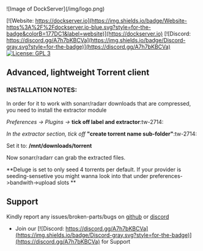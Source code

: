 <br />
![Image of DockServer](/img/logo.png)

[![Website: https://dockserver.io](https://img.shields.io/badge/Website-https%3A%2F%2Fdockserver.io-blue.svg?style=for-the-badge&colorB=177DC1&label=website)](https://dockserver.io)
[![Discord: https://discord.gg/A7h7bKBCVa](https://img.shields.io/badge/Discord-gray.svg?style=for-the-badge)](https://discord.gg/A7h7bKBCVa)
[![License: GPL 3](https://img.shields.io/badge/License-GPL%203-blue.svg?style=for-the-badge&colorB=177DC1&label=license)](LICENSE)

## Advanced, lightweight Torrent client

### INSTALLATION NOTES: 

 In order for it to work with sonarr/radarr downloads that are compressed, you need to install the extractor module

*Preferences -> Plugins ->* **tick off label and extractor**:tw-2714:

*In the extractor section, tick off* **"create torrent name sub-folder"**:tw-2714:

Set it to: **/mnt/downloads/torrent**

Now sonarr/radarr can grab the extracted files. 

**Deluge is set to only seed 4 torrents per default. If your provider is seeding-sensetive you might wanna look into that under preferences->bandwith->upload slots **

## Support

Kindly report any issues/broken-parts/bugs on [github](https://github.com/dockserver/dockserver/issues) or [discord](https://discord.gg/A7h7bKBCVa)

* Join our [![Discord: https://discord.gg/A7h7bKBCVa](https://img.shields.io/badge/Discord-gray.svg?style=for-the-badge)](https://discord.gg/A7h7bKBCVa) for Support
